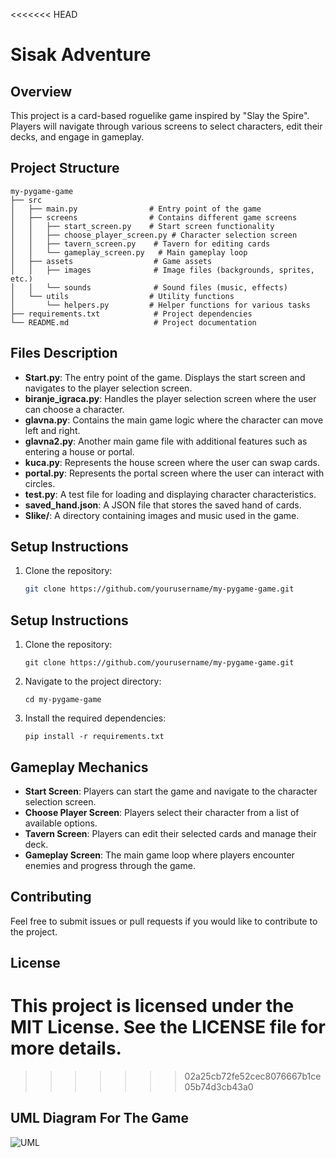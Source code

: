 <<<<<<< HEAD
# Sisak Adventure

## Overview
This project is a card-based roguelike game inspired by "Slay the Spire". Players will navigate through various screens to select characters, edit their decks, and engage in gameplay.

## Project Structure
```
my-pygame-game
├── src
│   ├── main.py                # Entry point of the game
│   ├── screens                # Contains different game screens
│   │   ├── start_screen.py    # Start screen functionality
│   │   ├── choose_player_screen.py # Character selection screen
│   │   ├── tavern_screen.py    # Tavern for editing cards
│   │   └── gameplay_screen.py   # Main gameplay loop
│   ├── assets                  # Game assets
│   │   ├── images              # Image files (backgrounds, sprites, etc.)
│   │   └── sounds              # Sound files (music, effects)
│   └── utils                  # Utility functions
│       └── helpers.py         # Helper functions for various tasks
├── requirements.txt            # Project dependencies
└── README.md                   # Project documentation
```


## Files Description

- **Start.py**: The entry point of the game. Displays the start screen and navigates to the player selection screen.
- **biranje_igraca.py**: Handles the player selection screen where the user can choose a character.
- **glavna.py**: Contains the main game logic where the character can move left and right.
- **glavna2.py**: Another main game file with additional features such as entering a house or portal.
- **kuca.py**: Represents the house screen where the user can swap cards.
- **portal.py**: Represents the portal screen where the user can interact with circles.
- **test.py**: A test file for loading and displaying character characteristics.
- **saved_hand.json**: A JSON file that stores the saved hand of cards.
- **Slike/**: A directory containing images and music used in the game.

## Setup Instructions
1. Clone the repository:
   ```sh
   git clone https://github.com/yourusername/my-pygame-game.git

## Setup Instructions
1. Clone the repository:
   ```
   git clone https://github.com/yourusername/my-pygame-game.git
   ```
2. Navigate to the project directory:
   ```
   cd my-pygame-game
   ```
3. Install the required dependencies:
   ```
   pip install -r requirements.txt
   ```

## Gameplay Mechanics
- **Start Screen**: Players can start the game and navigate to the character selection screen.
- **Choose Player Screen**: Players select their character from a list of available options.
- **Tavern Screen**: Players can edit their selected cards and manage their deck.
- **Gameplay Screen**: The main game loop where players encounter enemies and progress through the game.

## Contributing
Feel free to submit issues or pull requests if you would like to contribute to the project. 

## License
This project is licensed under the MIT License. See the LICENSE file for more details.
=======
>>>>>>> 02a25cb72fe52cec8076667b1ce05b74d3cb43a0
>>>>>>
>>>>>>
## UML Diagram For The Game
![UML](https://github.com/user-attachments/assets/7e317674-8cf3-41d0-acad-3bd6f491e1d1)
